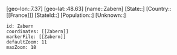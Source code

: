 ﻿---
location: [48.63,7.37]
mapzoom: [7,12] 
mapmarker: city 
type: City
tags:
- geo/City


SpocWebEntityId: 35764
isDeleted: false
confidential: public

---
[geo-lon::7.37]
[geo-lat::48.63]
[name::Zabern]
[State::]
[Country::[[France]]]
[StateId::]
[Population::]
[Unknown::]


```leaflet
id: Zabern
coordinates: [[Zabern]]
markerFile: [[Zabern]]
defaultZoom: 11 
maxZoom: 18
```
